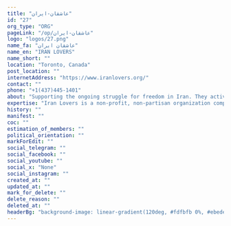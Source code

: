 ```yaml
---
title: "عاشقان-ایران"
id: "27"
org_type: "ORG"
pageLink: "/op/عاشقان-ایران"
logo: "logos/27.png"
name_fa: "عاشقان ایران"
name_en: "IRAN LOVERS"
name_short: ""
location: "Toronto, Canada"
post_location: ""
internetAddress: "https://www.iranlovers.org/"
contact: ""
phone: "+1(437)445-1401"
about: "Supporting the ongoing struggle for freedom in Iran. They actively participate in and organize rallies, demonstrations, and other events to raise awareness about the human rights situation in Iran and show solidarity with those fighting for change within the country.Amplifying the voices of Iranians fighting for freedom. They use their platform to share stories, news, and perspectives from Iranians on the ground, ensuring their voices are heard globally."
expertise: "Iran Lovers is a non-profit, non-partisan organization comprised of Iranians in the diaspora. We support and amplify the voices of those fighting for freedom in Iran."
history: ""
manifest: ""
coc: ""
estimation_of_members: ""
political_orientation: ""
markForEdit: ""
social_telegram: ""
social_facebook: ""
social_youtube: ""
social_x: "None"
social_instagram: ""
created_at: ""
updated_at: ""
mark_for_delete: ""
delete_reason: ""
deleted_at: ""
headerBg: "background-image: linear-gradient(120deg, #fdfbfb 0%, #ebedee 100%);"
---
```


